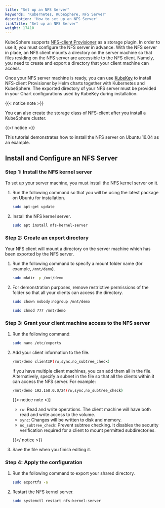 ```yaml
---
title: "Set up an NFS Server"
keywords: 'Kubernetes, KubeSphere, NFS Server'
description: 'How to set up an NFS Server'
linkTitle: "Set up an NFS Server"
weight: 17410
---
```


KubeSphere supports [NFS-client Provisioner](https://github.com/kubernetes-incubator/external-storage/tree/master/nfs-client) as a storage plugin. In order to use it, you must configure the NFS server in advance. With the NFS server in place, an NFS client mounts a directory on the server machine so that files residing on the NFS server are accessible to the NFS client. Namely, you need to create and export a directory that your client machine can access.

Once your NFS server machine is ready, you can use [KubeKey](../../../installing-on-linux/introduction/kubekey/) to install NFS-client Provisioner by Helm charts together with Kubernetes and KubeSphere. The exported directory of your NFS server must be provided in your Chart configurations used by KubeKey during installation.

{{< notice note >}}

You can also create the storage class of NFS-client after you install a KubeSphere cluster.

{{</ notice >}} 

This tutorial demonstrates how to install the NFS server on Ubuntu 16.04 as an example.

## Install and Configure an NFS Server

### Step 1: Install the NFS kernel server

To set up your server machine, you must install the NFS kernel server on it.

1. Run the following command so that you will be using the latest package on Ubuntu for installation.

   ```bash
   sudo apt-get update
   ```

2. Install the NFS kernel server.

   ```bash
   sudo apt install nfs-kernel-server
   ```

### Step 2: Create an export directory

Your NFS client will mount a directory on the server machine which has been exported by the NFS server.

1. Run the following command to specify a mount folder name (for example, `/mnt/demo`).

   ```bash
   sudo mkdir -p /mnt/demo
   ```

2. For demonstration purposes, remove restrictive permissions of the folder so that all your clients can access the directory.

   ```bash
   sudo chown nobody:nogroup /mnt/demo
   ```

   ```bash
   sudo chmod 777 /mnt/demo
   ```

### Step 3: Grant your client machine access to the NFS server

1. Run the following command:

   ```bash
   sudo nano /etc/exports
   ```

2. Add your client information to the file.

   ```bash
   /mnt/demo clientIP(rw,sync,no_subtree_check)
   ```

   If you have multiple client machines, you can add them all in the file. Alternatively, specify a subnet in the file so that all the clients within it can access the NFS server. For example:

   ```bash
   /mnt/demo 192.168.0.0/24(rw,sync,no_subtree_check)
   ```

   {{< notice note >}}

   - `rw`: Read and write operations. The client machine will have both read and write access to the volume.
   - `sync`: Changes will be written to disk and memory.
   - `no_subtree_check`: Prevent subtree checking. It disables the security verification required for a client to mount permitted subdirectories.

   {{</ notice >}}

3. Save the file when you finish editing it.

### Step 4: Apply the configuration

1. Run the following command to export your shared directory.

   ```bash
   sudo exportfs -a
   ```

2. Restart the NFS kernel server.

   ```bash
   sudo systemctl restart nfs-kernel-server
   ```
